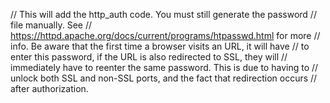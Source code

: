 // This will add the http_auth code. You must still generate the password
// file manually. See
// https://httpd.apache.org/docs/current/programs/htpasswd.html for more
// info. Be aware that the first time a browser visits an URL, it will have
// to enter this password, if the URL is also redirected to SSL, they will
// immediately have to reenter the same password. This is due to having to
// unlock both SSL and non-SSL ports, and the fact that redirection occurs
// after authorization.
